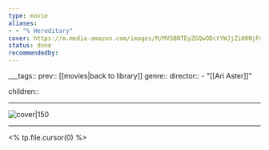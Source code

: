 ```yaml
---
type: movie
aliases:
- - "% Hereditary"
cover: https://m.media-amazon.com/images/M/MV5BNTEyZGQwODctYWJjZi00NjFmLTg3YmEtMzlhNjljOGZhMWMyXkEyXkFqcGc@._V1_SX300.jpg
status: done
recommendedby:
---
```

___tags:: prev:: [[movies|back to library]]
genre::
director:: - "[[Ari Aster]]"
  
children::
___
![cover|150](https://m.media-amazon.com/images/M/MV5BNTEyZGQwODctYWJjZi00NjFmLTg3YmEtMzlhNjljOGZhMWMyXkEyXkFqcGc@._V1_SX300.jpg)
___
<% tp.file.cursor(0) %>
